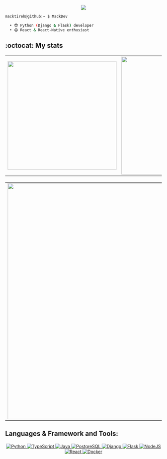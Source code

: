 <p align="center">
<img src="https://capsule-render.vercel.app/api?type=waving&color=timeGradient&height=250&&section=header&text=HI%20THERE!&fontSize=90&fontAlign=50&fontAlignY=30&desc=I%20am%20Macktireh!&descAlign=50&descSize=30&animation=twinkling">
</p>

```bash
macktireh@github:~ $ MackDev

  • 😎 Python (Django & Flask) developer
  • 😃 React & React-Native enthusiast
```

## :octocat: My stats
<p align="center" style="margin-top: 20px">
<p align="center" style="margin-top: 20px">
  <table align="center">
    <tr>
      <td>
       <img width="350px" align="center" src="https://github-readme-stats.vercel.app/api?username=Macktireh&show_icons=true"/>
      </td>
      <td>
       <!--
       <img width="400px" align="left" src="https://github-readme-stats.vercel.app/api/top-langs/?username=Macktireh&hide=css&layout=compact"/>
       -->
       <img width="380px" align="center" src="https://api.githubtrends.io/user/svg/Macktireh/langs?time_range=one_year&compact=True&theme=classic" />
      </td>      
    </tr> 
  </table>
</p>
<p align="center" style="margin-top: 20px">
  <table align="center">
    <tr>
      <td>
       <img width="760px" align="center" src="https://github-profile-summary-cards.vercel.app/api/cards/profile-details?username=Macktireh&theme=dracula&show_icons=true&bg_color=FFFFFF"/>
      </td>     
    </tr>   
  </table>
</p>
</p>

## Languages & Framework and Tools:

<p align="center" style="margin-top: 20px">
    <a href="https://www.python.org" title="Python">
        <img src="https://skillicons.dev/icons?i=python" alt="Python"  />
    </a>
    <a href="https://www.typescriptlang.org" title="TypeScript">
        <img src="https://skillicons.dev/icons?i=ts" alt="TypeScript"  />
    </a>
    <a href="https://docs.oracle.com/en/java/" title="Java">
        <img src="https://skillicons.dev/icons?i=java" alt="Java"  />
    </a>
    <a href="https://www.postgresql.org" title="PostgreSQL">
        <img src="https://skillicons.dev/icons?i=postgres" alt="PostgreSQL"  />
    </a>
    <a href="https://docs.djangoproject.com/en/4.2" title="Django">
        <img src="https://skillicons.dev/icons?i=django" alt="Django"  />
    </a>
    <a href="https://flask.palletsprojects.com" title="Flask">
        <img src="https://skillicons.dev/icons?i=flask" alt="Flask"  />
    </a>
    <!--
    <a href="https://fastapi.tiangolo.com/" title="FastAPI">
        <img src="https://skillicons.dev/icons?i=fastapi" alt="FastAPI"  />
    </a>
    -->
    <a href="https://www.nodejs.org/en/" title="NodeJS">
      <img src="https://skillicons.dev/icons?i=nodejs" alt="NodeJS"  />
    </a>
    <a href="https://www.react.dev" title="React">
        <img src="https://skillicons.dev/icons?i=react" alt="React"  />
    </a>
    <a href="https://www.docker.com/" title="Docker">
        <img src="https://skillicons.dev/icons?i=docker" alt="Docker"  />
    </a>
</p>
